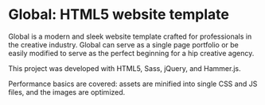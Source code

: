 # Global: HTML5 website template


Global is a modern and sleek website template crafted for professionals in the creative industry. Global can serve as a single page portfolio or be easily modified to serve as the perfect beginning for a hip creative agency.


This project was developed with HTML5, Sass, jQuery, and Hammer.js.

Performance basics are covered: assets are minified into single CSS and JS files, and the images are optimized.
